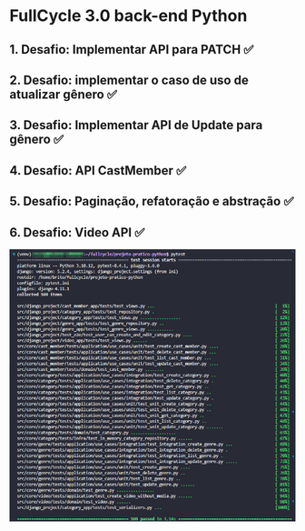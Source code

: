 # FullCycle 3.0 back-end Python

## 1. Desafio: Implementar API para PATCH ✅

## 2. Desafio: implementar o caso de uso de atualizar gênero ✅

## 3. Desafio: Implementar API de Update para gênero ✅

## 4. Desafio: API CastMember ✅

## 5. Desafio: Paginação, refatoração e abstração ✅

## 6. Desafio: Video API ✅

![Desafio 6](screenshots/desafio-6.png)
